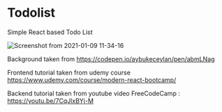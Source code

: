 # Todolist

Simple React based Todo List

![Screenshot from 2021-01-09 11-34-16](https://user-images.githubusercontent.com/61061499/104084775-22e24100-5270-11eb-8695-2f5e1ba55fa9.png)

Background taken from https://codepen.io/aybukeceylan/pen/abmLNag

Frontend tutorial taken from udemy course https://www.udemy.com/course/modern-react-bootcamp/

Backend  tutorial taken from youtube video FreeCodeCamp : https://youtu.be/7CqJlxBYj-M


